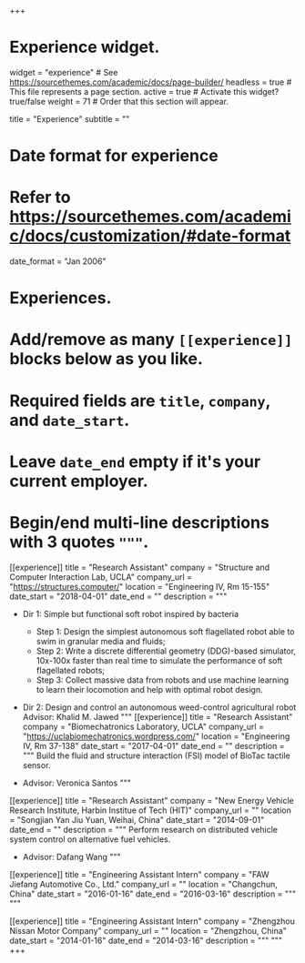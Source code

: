 +++
# Experience widget.
widget = "experience"  # See https://sourcethemes.com/academic/docs/page-builder/
headless = true  # This file represents a page section.
active = true  # Activate this widget? true/false
weight = 71  # Order that this section will appear.

title = "Experience"
subtitle = ""

# Date format for experience
#   Refer to https://sourcethemes.com/academic/docs/customization/#date-format
date_format = "Jan 2006"

# Experiences.
#   Add/remove as many `[[experience]]` blocks below as you like.
#   Required fields are `title`, `company`, and `date_start`.
#   Leave `date_end` empty if it's your current employer.
#   Begin/end multi-line descriptions with 3 quotes `"""`.
[[experience]]
  title = "Research Assistant"
  company = "Structure and Computer Interaction Lab, UCLA"
  company_url = "https://structures.computer/"
  location = "Engineering IV, Rm 15-155"
  date_start = "2018-04-01"
  date_end = ""
  description = """
  * Dir 1: Simple but functional soft robot inspired by bacteria
  
    * Step 1: Design the simplest autonomous soft flagellated robot able to swim in granular media and fluids;
    * Step 2: Write a discrete differential geometry (DDG)-based simulator, 10x-100x faster than real time to simulate the performance of soft flagellated robots; 
    * Step 3: Collect massive data from robots and use machine learning to learn their locomotion and help with optimal robot design.
  * Dir 2: Design and control an autonomous weed-control agricultural robot
  Advisor: Khalid M. Jawed
  """
[[experience]]
  title = "Research Assistant"
  company = "Biomechatronics Laboratory, UCLA"
  company_url = "https://uclabiomechatronics.wordpress.com/"
  location = "Engineering IV, Rm 37-138"
  date_start = "2017-04-01"
  date_end = ""
  description = """
  Build the fluid and structure interaction (FSI) model of BioTac tactile sensor.
  * Advisor: Veronica Santos
  """

  [[experience]]
  title = "Research Assistant"
  company = "New Energy Vehicle Research Institute, Harbin Institue of Tech (HIT)"
  company_url = ""
  location = "Songjian Yan Jiu Yuan, Weihai, China"
  date_start = "2014-09-01"
  date_end = ""
  description = """
  Perform research on distributed vehicle system control on alternative fuel vehicles.
  * Advisor: Dafang Wang
  """

   [[experience]]
  title = "Engineering Assistant Intern"
  company = "FAW Jiefang Automotive Co., Ltd."
  company_url = ""
  location = "Changchun, China"
  date_start = "2016-01-16"
  date_end = "2016-03-16"
  description = """
  """

  [[experience]]
  title = "Engineering Assistant Intern"
  company = "Zhengzhou Nissan Motor Company"
  company_url = ""
  location = "Zhengzhou, China"
  date_start = "2014-01-16"
  date_end = "2014-03-16"
  description = """
  """
+++

